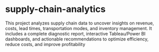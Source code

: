 # supply-chain-analytics
This project analyzes supply chain data to uncover insights on revenue, costs, lead times, transportation modes, and inventory management. It includes a complete diagnostic report, interactive Tableau/Power BI dashboards, and actionable recommendations to optimize efficiency, reduce costs, and improve profitability
